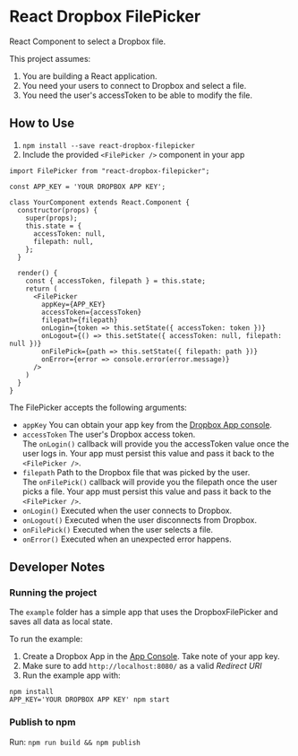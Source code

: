 # React Dropbox FilePicker

React Component to select a Dropbox file.

This project assumes:

1. You are building a React application.
2. You need your users to connect to Dropbox and select a file.
3. You need the user's accessToken to be able to modify the file.

## How to Use

1. `npm install --save react-dropbox-filepicker`
2. Include the provided `<FilePicker />` component in your app

```
import FilePicker from "react-dropbox-filepicker";

const APP_KEY = 'YOUR DROPBOX APP KEY';

class YourComponent extends React.Component {
  constructor(props) {
    super(props);
    this.state = {
      accessToken: null,
      filepath: null,
    };
  }

  render() {
    const { accessToken, filepath } = this.state;
    return (
      <FilePicker
        appKey={APP_KEY}
        accessToken={accessToken}
        filepath={filepath}
        onLogin={token => this.setState({ accessToken: token })}
        onLogout={() => this.setState({ accessToken: null, filepath: null })}
        onFilePick={path => this.setState({ filepath: path })}
        onError={error => console.error(error.message)}
      />
    )
  }
}
```

The FilePicker accepts the following arguments:

- `appKey`
  You can obtain your app key from the [Dropbox App console](https://www.dropbox.com/developers/apps).
- `accessToken`
  The user's Dropbox access token.  
   The `onLogin()` callback will provide you the accessToken value once the user logs in. Your app must persist this value and pass it back to the `<FilePicker />`.
- `filepath`
  Path to the Dropbox file that was picked by the user.  
   The `onFilePick()` callback will provide you the filepath once the user picks a file. Your app must persist this value and pass it back to the `<FilePicker />`.
- `onLogin()`
  Executed when the user connects to Dropbox.
- `onLogout()`
  Executed when the user disconnects from Dropbox.
- `onFilePick()`
  Executed when the user selects a file.
- `onError()`
  Executed when an unexpected error happens.

## Developer Notes

### Running the project

The `example` folder has a simple app that uses the DropboxFilePicker and saves all data as local state.

To run the example:

1. Create a Dropbox App in the [App Console](https://www.dropbox.com/developers/apps). Take note of your app key.
2. Make sure to add `http://localhost:8080/` as a valid _Redirect URI_
3. Run the example app with:

```
npm install
APP_KEY='YOUR DROPBOX APP KEY' npm start
```

### Publish to npm

Run: `npm run build && npm publish`

